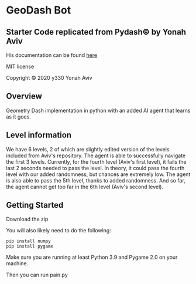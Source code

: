 # GeoDash Bot
## Starter Code replicated from Pydash© by Yonah Aviv
His documentation can be found [here](https://github.com/y330/Pydash/blob/main/README.md)

MIT license

Copyright © 2020 y330 Yonah Aviv

## Overview
Geometry Dash implementation in python with an added AI agent that learns as it goes.

## Level information
We have 6 levels, 2 of which are slightly edited version of the levels included from Aviv's repository.
The agent is able to successfully navigate the first 3 levels. Currently, for the fourth level (Aviv's first level), it fails the last 2 seconds needed to pass the level. In theory, it could pass the fourth level with our added randomness, but chances are extremely low. The agent is also able to pass the 5th level, thanks to added randomness. And so far, the agent cannot get too far in the 6th level (Aviv's second level).

## Getting Started

Download the zip

You will also likely need to do the following:
```
pip install numpy
pip install pygame
```

Make sure you are running at least Python 3.9 and Pygame 2.0 on your machine.

Then you can run pain.py
